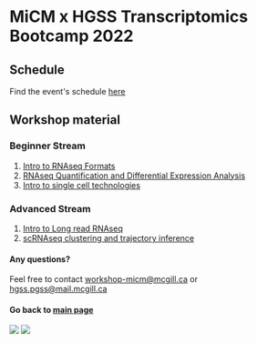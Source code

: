 # MiCM x HGSS Transcriptomics Bootcamp 2022

## Schedule

Find the event's schedule [here](https://mcgill-my.sharepoint.com/:b:/g/personal/larisa_moralessoto_mail_mcgill_ca/EVpZqxJlU91Fh2zhst2g64QBLX5B5tnLOxSziSYretT0XQ?e=HCPcvB)

## Workshop material

### Beginner Stream
1. [Intro to RNAseq Formats](https://github.com/McGill-MiCM/MiCM_BootcampF22_IntroRNAseqFormats)
2. [RNAseq Quantification and Differential Expression Analysis](https://github.com/McGill-MiCM/MiCM_BootcampF22_RNAseqQuantification)
3. [Intro to single cell technologies](https://github.com/McGill-MiCM/MiCM_BootcampF22_Intro_Singlecell)

### Advanced Stream
1. [Intro to Long read RNAseq](https://github.com/McGill-MiCM/MiCM_BootcampF22_LongRead_RNAseq)
2. [scRNAseq clustering and trajectory inference](https://github.com/McGill-MiCM/MiCM_BootcampF22_singleCell_Clustering_trajectoryInference)




















#### Any questions?
Feel free to contact workshop-micm@mcgill.ca or hgss.pgss@mail.mcgill.ca 

#### Go back to [main page](https://mcgill-micm.github.io/)

![](https://user-images.githubusercontent.com/58442767/204903856-48c6178b-d553-416a-ad93-b864f48d73e7.png) ![](https://external-content.duckduckgo.com/iu/?u=https%3A%2F%2Fhgssconference2015.files.wordpress.com%2F2015%2F02%2Fhgsslogo-black.png%3Fw%3D300%26h%3D166&f=1&nofb=1&ipt=b75e34270421a48f84f43280839f281a84035b4e0c58a82c0e3a0a60946b12d9&ipo=images)

